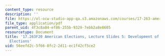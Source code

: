 ```yaml
---
content_type: resource
description: ''
file: https://ol-ocw-studio-app-qa.s3.amazonaws.com/courses/17-263-american-elections-fall-2020/56eefd2c5f668fc22d11ec1f42cf5ce2_MIT17_263F20_Lec5.pdf
file_type: application/pdf
parent_uid: 4f3c8a84-ef86-255b-9329-7ebb2a8e8605
resourcetype: Document
title: '17.263F20 American Elections, Lecture Slides 5: Development of the American
  Elections'
uid: 56eefd2c-5f66-8fc2-2d11-ec1f42cf5ce2
---
```

